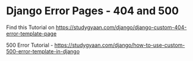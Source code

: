 # Django Error Pages - 404 and 500

Find this Tutorial on https://studygyaan.com/django/django-custom-404-error-template-page

500 Error Tutorial - https://studygyaan.com/django/how-to-use-custom-500-error-template-in-django
